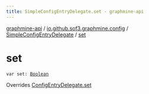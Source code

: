 ```yaml
---
title: SimpleConfigEntryDelegate.set - graphmine-api
---
```


[graphmine-api](../../index.html) / [io.github.sof3.graphmine.config](../index.html) / [SimpleConfigEntryDelegate](index.html) / [set](./set.html)

# set

`var set: `[`Boolean`](https://kotlinlang.org/api/latest/jvm/stdlib/kotlin/-boolean/index.html)

Overrides [ConfigEntryDelegate.set](../-config-entry-delegate/set.html)

